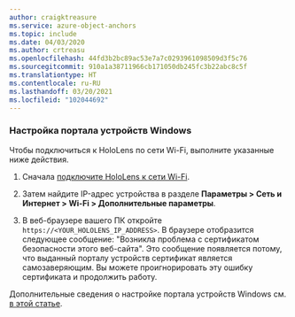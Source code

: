 ```yaml
---
author: craigktreasure
ms.service: azure-object-anchors
ms.topic: include
ms.date: 04/03/2020
ms.author: crtreasu
ms.openlocfilehash: 44fd3b2bc89ac53e7a7c0293961098509d3f5c76
ms.sourcegitcommit: 910a1a38711966cb171050db245fc3b22abc8c5f
ms.translationtype: HT
ms.contentlocale: ru-RU
ms.lasthandoff: 03/20/2021
ms.locfileid: "102044692"
---
```

### <a name="set-up-the-windows-device-portal"></a>Настройка портала устройств Windows

Чтобы подключиться к HoloLens по сети Wi-Fi, выполните указанные ниже действия.

1. Сначала [подключите HoloLens к сети Wi-Fi](https://docs.microsoft.com/hololens/hololens-network).

2. Затем найдите IP-адрес устройства в разделе **Параметры > Сеть и Интернет > Wi-Fi > Дополнительные параметры**.

3. В веб-браузере вашего ПК откройте `https://<YOUR_HOLOLENS_IP_ADDRESS>`. В браузере отобразится следующее сообщение: "Возникла проблема с сертификатом безопасности этого веб-сайта". Это сообщение появляется потому, что выданный порталу устройств сертификат является самозаверяющим. Вы можете проигнорировать эту ошибку сертификата и продолжить работу.

Дополнительные сведения о настройке портала устройств Windows см. [в этой статье](https://docs.microsoft.com/windows/mixed-reality/using-the-windows-device-portal).
